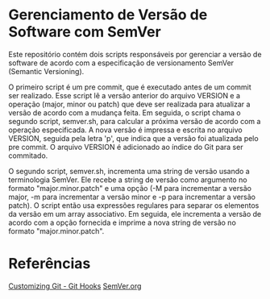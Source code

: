 # Gerenciamento de Versão de Software com SemVer

Este repositório contém dois scripts responsáveis por gerenciar a versão de software de acordo com a especificação de versionamento SemVer (Semantic Versioning).

O primeiro script é um pre commit, que é executado antes de um commit ser realizado. Esse script lê a versão anterior do arquivo VERSION e a operação (major, minor ou patch) que deve ser realizada para atualizar a versão de acordo com a mudança feita. Em seguida, o script chama o segundo script, semver.sh, para calcular a próxima versão de acordo com a operação especificada. A nova versão é impressa e escrita no arquivo VERSION, seguida pela letra 'p', que indica que a versão foi atualizada pelo pre commit. O arquivo VERSION é adicionado ao índice do Git para ser commitado.

O segundo script, semver.sh, incrementa uma string de versão usando a terminologia SemVer. Ele recebe a string de versão como argumento no formato "major.minor.patch" e uma opção (-M para incrementar a versão major, -m para incrementar a versão minor e -p para incrementar a versão patch). O script então usa expressões regulares para separar os elementos da versão em um array associativo. Em seguida, ele incrementa a versão de acordo com a opção fornecida e imprime a nova string de versão no formato "major.minor.patch".

# Referências
[Customizing Git - Git Hooks](https://git-scm.com/book/en/v2/Customizing-Git-Git-Hooks)
[SemVer.org](https://semver.org/lang/pt-BR/)

